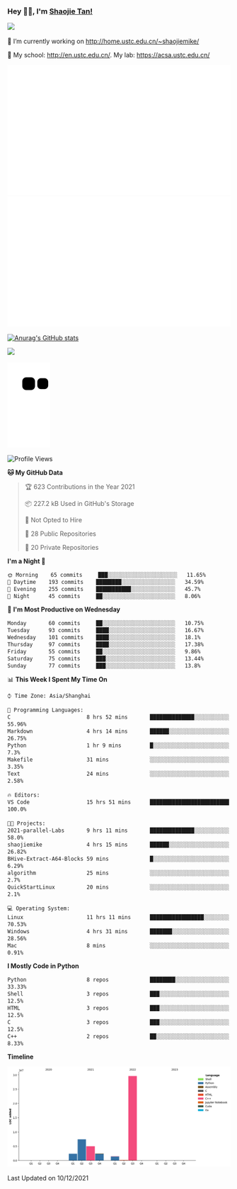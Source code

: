 

<!--
**Kirrito-k423/Kirrito-k423** is a ✨ _special_ ✨ repository because its `README.md` (this file) appears on your GitHub profile.

Here are some ideas to get you started:

- 🔭 I’m currently working on ...
- 🌱 I’m currently learning ...
- 👯 I’m looking to collaborate on ...
- 🤔 I’m looking for help with ...
- 💬 Ask me about ...
- 📫 How to reach me: ...
- 😄 Pronouns: ...
- ⚡ Fun fact: ...
-->
### Hey 👋🏽, I'm [Shaojie Tan!](http://home.ustc.edu.cn/~shaojiemike/about)

![](https://visitor-badge.glitch.me/badge?page_id=Kirrito-k423.Kirrito-k423)

🔭 I’m currently working on http://home.ustc.edu.cn/~shaojiemike/

👯 My school: http://en.ustc.edu.cn/. My lab: https://acsa.ustc.edu.cn/

![](https://github.com/Kirrito-k423/github-stats/blob/master/generated/overview.svg)
![](https://github.com/Kirrito-k423/github-stats/blob/master/generated/languages.svg)

[![Anurag's GitHub stats](https://github-readme-stats.vercel.app/api?username=Kirrito-k423&theme=flag-india&show_icons=true&hide=stars,prs,issues,contribs)](https://github.com/anuraghazra/github-readme-stats)

![](https://github-profile-summary-cards.vercel.app/api/cards/profile-details?username=Kirrito-k423&theme=vue)

![snake gif](https://github.com/Kirrito-k423/Kirrito-k423/blob/output/github-contribution-grid-snake.svg)

<!--START_SECTION:waka-->
![Profile Views](http://img.shields.io/badge/Profile%20Views-114-blue)

**🐱 My GitHub Data** 

> 🏆 623 Contributions in the Year 2021
 > 
> 📦 227.2 kB Used in GitHub's Storage 
 > 
> 🚫 Not Opted to Hire
 > 
> 📜 28 Public Repositories 
 > 
> 🔑 20 Private Repositories  
 > 
**I'm a Night 🦉** 

```text
🌞 Morning    65 commits     ███░░░░░░░░░░░░░░░░░░░░░░   11.65% 
🌆 Daytime    193 commits    ████████░░░░░░░░░░░░░░░░░   34.59% 
🌃 Evening    255 commits    ███████████░░░░░░░░░░░░░░   45.7% 
🌙 Night      45 commits     ██░░░░░░░░░░░░░░░░░░░░░░░   8.06%

```
📅 **I'm Most Productive on Wednesday** 

```text
Monday       60 commits     ██░░░░░░░░░░░░░░░░░░░░░░░   10.75% 
Tuesday      93 commits     ████░░░░░░░░░░░░░░░░░░░░░   16.67% 
Wednesday    101 commits    ████░░░░░░░░░░░░░░░░░░░░░   18.1% 
Thursday     97 commits     ████░░░░░░░░░░░░░░░░░░░░░   17.38% 
Friday       55 commits     ██░░░░░░░░░░░░░░░░░░░░░░░   9.86% 
Saturday     75 commits     ███░░░░░░░░░░░░░░░░░░░░░░   13.44% 
Sunday       77 commits     ███░░░░░░░░░░░░░░░░░░░░░░   13.8%

```


📊 **This Week I Spent My Time On** 

```text
⌚︎ Time Zone: Asia/Shanghai

💬 Programming Languages: 
C                        8 hrs 52 mins       ██████████████░░░░░░░░░░░   55.96% 
Markdown                 4 hrs 14 mins       ██████░░░░░░░░░░░░░░░░░░░   26.75% 
Python                   1 hr 9 mins         █░░░░░░░░░░░░░░░░░░░░░░░░   7.3% 
Makefile                 31 mins             ░░░░░░░░░░░░░░░░░░░░░░░░░   3.35% 
Text                     24 mins             ░░░░░░░░░░░░░░░░░░░░░░░░░   2.58%

🔥 Editors: 
VS Code                  15 hrs 51 mins      █████████████████████████   100.0%

🐱‍💻 Projects: 
2021-parallel-Labs       9 hrs 11 mins       ██████████████░░░░░░░░░░░   58.0% 
shaojiemike              4 hrs 15 mins       ██████░░░░░░░░░░░░░░░░░░░   26.82% 
BHive-Extract-A64-Blocks 59 mins             █░░░░░░░░░░░░░░░░░░░░░░░░   6.29% 
algorithm                25 mins             ░░░░░░░░░░░░░░░░░░░░░░░░░   2.7% 
QuickStartLinux          20 mins             ░░░░░░░░░░░░░░░░░░░░░░░░░   2.1%

💻 Operating System: 
Linux                    11 hrs 11 mins      █████████████████░░░░░░░░   70.53% 
Windows                  4 hrs 31 mins       ███████░░░░░░░░░░░░░░░░░░   28.56% 
Mac                      8 mins              ░░░░░░░░░░░░░░░░░░░░░░░░░   0.91%

```

**I Mostly Code in Python** 

```text
Python                   8 repos             ████████░░░░░░░░░░░░░░░░░   33.33% 
Shell                    3 repos             ███░░░░░░░░░░░░░░░░░░░░░░   12.5% 
HTML                     3 repos             ███░░░░░░░░░░░░░░░░░░░░░░   12.5% 
C                        3 repos             ███░░░░░░░░░░░░░░░░░░░░░░   12.5% 
C++                      2 repos             ██░░░░░░░░░░░░░░░░░░░░░░░   8.33%

```


**Timeline**

![Chart not found](https://raw.githubusercontent.com/Kirrito-k423/Kirrito-k423/main/charts/bar_graph.png) 


 Last Updated on 10/12/2021
<!--END_SECTION:waka-->

